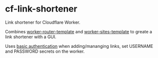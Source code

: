 # cf-link-shortener
 Link shortener for Cloudflare Worker.

 Combines [worker-router-template](https://github.com/cloudflare/worker-template-router/) and [worker-sites-template](https://github.com/cloudflare/worker-sites-template) to greate a link shortener with a GUI.

 Uses [basic authentication](https://developers.cloudflare.com/workers/examples/basic-auth) when adding/mananging links, set USERNAME and PASSWORD secrets on the worker.
